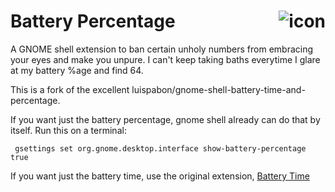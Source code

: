 # Battery Percentage <img src="panel.png" align="right" alt="icon">

A GNOME shell extension to ban certain unholy numbers from embracing your eyes and make you unpure. I can't keep taking baths everytime I glare at my battery %age and find 64.

This is a fork of the excellent luispabon/gnome-shell-battery-time-and-percentage.

If you want just the battery percentage, gnome shell already can do that by itself. Run this on a terminal:
```
 gsettings set org.gnome.desktop.interface show-battery-percentage true
```

If you want just the battery time, use the original extension, [Battery Time](https://extensions.gnome.org/extension/1475/battery-time/)
